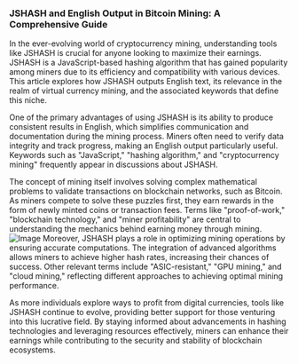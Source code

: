 ### JSHASH and English Output in Bitcoin Mining: A Comprehensive Guide

In the ever-evolving world of cryptocurrency mining, understanding tools like JSHASH is crucial for anyone looking to maximize their earnings. JSHASH is a JavaScript-based hashing algorithm that has gained popularity among miners due to its efficiency and compatibility with various devices. This article explores how JSHASH outputs English text, its relevance in the realm of virtual currency mining, and the associated keywords that define this niche.

One of the primary advantages of using JSHASH is its ability to produce consistent results in English, which simplifies communication and documentation during the mining process. Miners often need to verify data integrity and track progress, making an English output particularly useful. Keywords such as "JavaScript," "hashing algorithm," and "cryptocurrency mining" frequently appear in discussions about JSHASH.

The concept of mining itself involves solving complex mathematical problems to validate transactions on blockchain networks, such as Bitcoin. As miners compete to solve these puzzles first, they earn rewards in the form of newly minted coins or transaction fees. Terms like "proof-of-work," "blockchain technology," and "miner profitability" are central to understanding the mechanics behind earning money through mining.
 ![Image](https://github.com/user-attachments/assets/057c907c-805e-4310-a052-f5031067f3de)
Moreover, JSHASH plays a role in optimizing mining operations by ensuring accurate computations. The integration of advanced algorithms allows miners to achieve higher hash rates, increasing their chances of success. Other relevant terms include "ASIC-resistant," "GPU mining," and "cloud mining," reflecting different approaches to achieving optimal mining performance.

As more individuals explore ways to profit from digital currencies, tools like JSHASH continue to evolve, providing better support for those venturing into this lucrative field. By staying informed about advancements in hashing technologies and leveraging resources effectively, miners can enhance their earnings while contributing to the security and stability of blockchain ecosystems.
